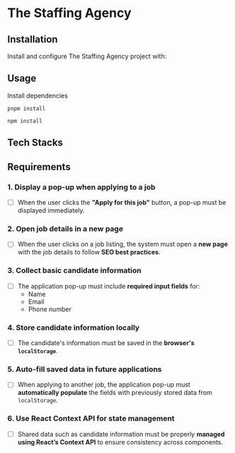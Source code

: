 # The Staffing Agency

## Installation
Install and configure The Staffing Agency project with:

## Usage

Install dependencies
```shell
pnpm install 

npm install
```
## Tech Stacks

## Requirements

### 1. Display a pop-up when applying to a job
- [ ] When the user clicks the **"Apply for this job"** button, a pop-up must be displayed immediately.

### 2. Open job details in a new page
- [ ] When the user clicks on a job listing, the system must open a **new page** with the job details to follow **SEO best practices**.

### 3. Collect basic candidate information
- [ ] The application pop-up must include **required input fields** for:
  - Name
  - Email
  - Phone number

### 4. Store candidate information locally
- [ ] The candidate's information must be saved in the **browser's `localStorage`**.

### 5. Auto-fill saved data in future applications
- [ ] When applying to another job, the application pop-up must **automatically populate** the fields with previously stored data from `localStorage`.

### 6. Use React Context API for state management
- [ ] Shared data such as candidate information must be properly **managed using React’s Context API** to ensure consistency across components.

